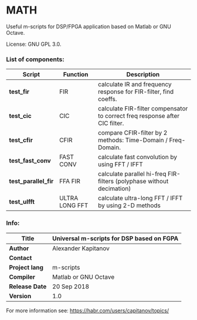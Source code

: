# MATH

Useful m-scripts for DSP/FPGA application based on Matlab or GNU Octave.  

License: GNU GPL 3.0.  

### List of components:

| **Script**            | Function | Description |
| -- | -- | -- |
| **test_fir**          | FIR             | calculate IR and frequency response for FIR-filter, find coeffs.            |
| **test_cic**          | CIC             | calculate FIR-filter compensator to correct freq response after CIC filter. |
| **test_cfir**         | CFIR            | compare CFIR-filter by 2 methods: Time-Domain / Freq-Domain.                |
| **test_fast_conv**    | FAST CONV       | calculate fast convolution by using FFT / IFFT                              |
| **test_parallel_fir** | FFA FIR         | calculate parallel hi-freq FIR-filters (polyphase without decimation)       |
| **test_ulfft**        | ULTRA LONG FFT  | calculate ultra-long FFT / IFFT by using 2-D methods                        |

### Info:

| **Title**         | Universal m-scripts for DSP based on FGPA |
| -- | -- |
| **Author**        | Alexander Kapitanov                       |
| **Contact**       | <hidden>                                  |
| **Project lang**  | m-scripts                                 |
| **Compiler**      | Matlab or GNU Octave                      |
| **Release Date**  | 20 Sep 2018                               |
| **Version**       | 1.0                                       |

For more information see: https://habr.com/users/capitanov/topics/  

